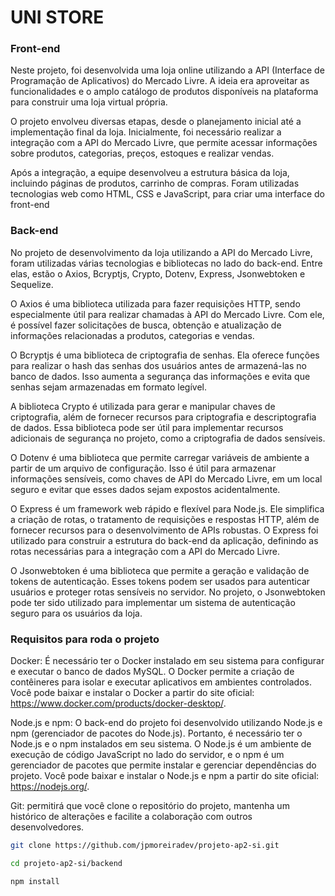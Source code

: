 # UNI STORE

### Front-end

Neste projeto, foi desenvolvida uma loja online utilizando a API (Interface de Programação de Aplicativos) do Mercado Livre. A ideia era aproveitar as funcionalidades e o amplo catálogo de produtos disponíveis na plataforma para construir uma loja virtual própria.

O projeto envolveu diversas etapas, desde o planejamento inicial até a implementação final da loja. Inicialmente, foi necessário realizar a integração com a API do Mercado Livre, que permite acessar informações sobre produtos, categorias, preços, estoques e realizar vendas.

Após a integração, a equipe desenvolveu a estrutura básica da loja, incluindo páginas de produtos, carrinho de compras. Foram utilizadas tecnologias web como HTML, CSS e JavaScript, para criar uma interface do front-end

### Back-end

No projeto de desenvolvimento da loja utilizando a API do Mercado Livre, foram utilizadas várias tecnologias e bibliotecas no lado do back-end. Entre elas, estão o Axios, Bcryptjs, Crypto, Dotenv, Express, Jsonwebtoken e Sequelize.

O Axios é uma biblioteca utilizada para fazer requisições HTTP, sendo especialmente útil para realizar chamadas à API do Mercado Livre. Com ele, é possível fazer solicitações de busca, obtenção e atualização de informações relacionadas a produtos, categorias e vendas.

O Bcryptjs é uma biblioteca de criptografia de senhas. Ela oferece funções para realizar o hash das senhas dos usuários antes de armazená-las no banco de dados. Isso aumenta a segurança das informações e evita que senhas sejam armazenadas em formato legível.

A biblioteca Crypto é utilizada para gerar e manipular chaves de criptografia, além de fornecer recursos para criptografia e descriptografia de dados. Essa biblioteca pode ser útil para implementar recursos adicionais de segurança no projeto, como a criptografia de dados sensíveis.

O Dotenv é uma biblioteca que permite carregar variáveis de ambiente a partir de um arquivo de configuração. Isso é útil para armazenar informações sensíveis, como chaves de API do Mercado Livre, em um local seguro e evitar que esses dados sejam expostos acidentalmente.

O Express é um framework web rápido e flexível para Node.js. Ele simplifica a criação de rotas, o tratamento de requisições e respostas HTTP, além de fornecer recursos para o desenvolvimento de APIs robustas. O Express foi utilizado para construir a estrutura do back-end da aplicação, definindo as rotas necessárias para a integração com a API do Mercado Livre.

O Jsonwebtoken é uma biblioteca que permite a geração e validação de tokens de autenticação. Esses tokens podem ser usados para autenticar usuários e proteger rotas sensíveis no servidor. No projeto, o Jsonwebtoken pode ter sido utilizado para implementar um sistema de autenticação seguro para os usuários da loja.

### Requisitos para roda o projeto

Docker: É necessário ter o Docker instalado em seu sistema para configurar e executar o banco de dados MySQL. O Docker permite a criação de contêineres para isolar e executar aplicativos em ambientes controlados. Você pode baixar e instalar o Docker a partir do site oficial: https://www.docker.com/products/docker-desktop/.

Node.js e npm: O back-end do projeto foi desenvolvido utilizando Node.js e npm (gerenciador de pacotes do Node.js). Portanto, é necessário ter o Node.js e o npm instalados em seu sistema. O Node.js é um ambiente de execução de código JavaScript no lado do servidor, e o npm é um gerenciador de pacotes que permite instalar e gerenciar dependências do projeto. Você pode baixar e instalar o Node.js e npm a partir do site oficial: https://nodejs.org/.

Git: permitirá que você clone o repositório do projeto, mantenha um histórico de alterações e facilite a colaboração com outros desenvolvedores.

~~~bash
git clone https://github.com/jpmoreiradev/projeto-ap2-si.git
~~~

~~~bash
cd projeto-ap2-si/backend
~~~

~~~bash
npm install
~~~
